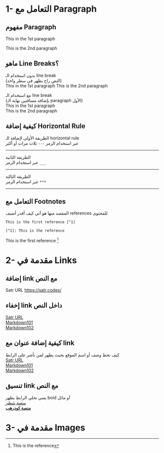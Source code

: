 # 1- التعامل مع Paragraph
## مفهوم Paragraph
This in the 1st paragraph

This is the 2nd paragraph

## ماهو Line Breaks؟

بدون استخدام الـ line break  
(النص راح يظهر في سطر واحد)  
This in the 1st paragraph
This is the 2nd paragraph

مع استخدام الـ line break  
(بإضافة مسافتين نهاية الـ paragraph الأول)  
This in the 1st paragraph  
This is the 2nd paragraph

## كيفية إضافة Horizontal Rule
الطريقة الأولى لإضافة الـ horizontal rule  
عبر استخدام الرمز `---` ثلاث مرات أو أكثر

---

الطريقة الثانية  
عبر استخدام الرمز `___`

___

الطريقة الثالثة   
عبر استخدام الرمز `***`

***
## التعامل مع Footnotes
المقصد منها هو أني كيف أقدر أضيف references للمحتوى
```
This is the first reference [^1]

[^1]: This is the reference
```
This is the first reference [^1]

[^1]: This is the reference

# 2- مقدمة في Links
## إضافة link مع النص
Satr URL https://satr.codes/
## إخفاء link داخل النص
[Satr URL](https://satr.codes/)  
[Markdown101](https://satr.codes/courses/mearAaYiwE/view)  
[Markdown102](https://satr.codes/courses/yFGAUKQkYM/view)
## كيفية إضافة عنوان مع link
كيف نحط وصف أو اسم الموقع بحيث يظهر لمن نأشر على الرابط  
[Satr URL](https://satr.codes/ "منصة سَطر")  
[Markdown101](https://satr.codes/courses/mearAaYiwE/view "المستوى الأول للماركداون")  
[Markdown102](https://satr.codes/courses/yFGAUKQkYM/view "المستوى الثاني للماركداون")
## تنسيق link مع النص
يعني نخلي الرابط يظهر bold أو مائل  
*[منصة سَطر](https://satr.codes/)*  
**[منصة كودرهب](https://coderhub.sa/)**  

# 3- مقدمة في Images
